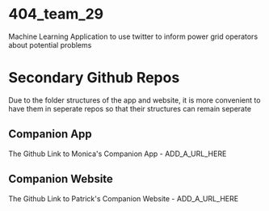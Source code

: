 # 404_team_29
Machine Learning Application to use twitter to inform power grid operators about potential problems


# Secondary Github Repos
Due to the folder structures of the app and website, it is more convenient to have them in seperate repos so that their structures can remain seperate

## Companion App
The Github Link to Monica's Companion App - ADD_A_URL_HERE

## Companion Website
The Github Link to Patrick's Companion Website - ADD_A_URL_HERE
